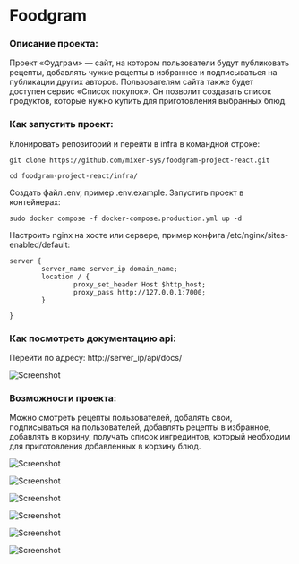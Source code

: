 # Foodgram

### Описание проекта:

Проект «Фудграм» — сайт, на котором пользователи будут публиковать рецепты, добавлять чужие рецепты в избранное и подписываться на публикации других авторов. Пользователям сайта также будет доступен сервис «Список покупок». Он позволит создавать список продуктов, которые нужно купить для приготовления выбранных блюд.

### Как запустить проект:

Клонировать репозиторий и перейти в infra в командной строке:

```
git clone https://github.com/mixer-sys/foodgram-project-react.git
```

```
cd foodgram-project-react/infra/
```

Cоздать файл .env, пример .env.example. Запустить проект в контейнерах:

```
sudo docker compose -f docker-compose.production.yml up -d
```

Настроить nginx на хосте или сервере, пример конфига /etc/nginx/sites-enabled/default:

```
server {
        server_name server_ip domain_name;
        location / {
                proxy_set_header Host $http_host;
                proxy_pass http://127.0.0.1:7000;
        }

}
```

### Как посмотреть документацию api:

Перейти по адресу: http://server_ip/api/docs/

![Screenshot](Image.png)


### Возможности проекта:

Можно смотреть рецепты пользователей, добалять свои, подписываться на пользователей, добавлять рецепты в избранное, добавлять в корзину, получать список ингрединтов, который необходим для приготовления добавленных в корзину блюд.

![Screenshot](Image2.png)

![Screenshot](Image3.png)

![Screenshot](Image4.png)

![Screenshot](Image5.png)

![Screenshot](Image6.png)

![Screenshot](Image7.png)
